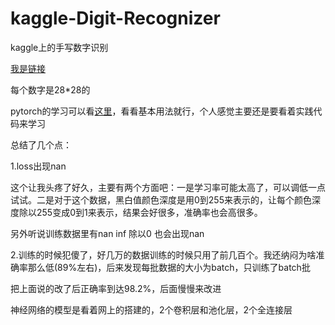 # kaggle-Digit-Recognizer

kaggle上的手写数字识别

[我是链接](https://www.kaggle.com/competitions/digit-recognizer/overview)

每个数字是28*28的

pytorch的学习可以看[这里](https://github.com/chenyuntc/pytorch-book)，看看基本用法就行，个人感觉主要还是要看着实践代码来学习

总结了几个点：

1.loss出现nan

这个让我头疼了好久，主要有两个方面吧：一是学习率可能太高了，可以调低一点试试。二是对于这个数据，黑白值颜色深度是用0到255来表示的，让每个颜色深度除以255变成0到1来表示，结果会好很多，准确率也会高很多。

另外听说训练数据里有nan inf 除以0 也会出现nan

2.训练的时候犯傻了，好几万的数据训练的时候只用了前几百个。我还纳闷为啥准确率那么低(89%左右)，后来发现每批数据的大小为batch，只训练了batch批

把上面说的改了后正确率到达98.2%，后面慢慢来改进

神经网络的模型是看着网上的搭建的，2个卷积层和池化层，2个全连接层

